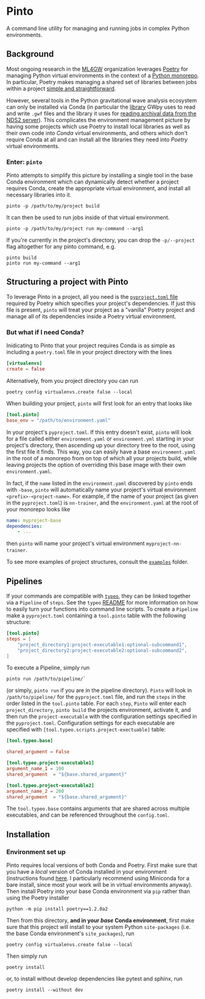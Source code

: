 # Pinto
A command line utility for managing and running jobs in complex Python environments.

## Background
Most ongoing research in the [ML4GW](https://github.com/ML4GW) organization leverages [Poetry](https://python-poetry.org/) for managing Python virtual environments in the context of a [Python monorepo](https://medium.com/opendoor-labs/our-python-monorepo-d34028f2b6fa). In particular, Poetry makes managing a shared set of libraries between jobs within a project [simple and straightforward](https://python-poetry.org/docs/dependency-specification/#path-dependencies).

However, several tools in the Python gravitational wave analysis ecosystem can only be installed via Conda (in particular the [library](https://anaconda.org/conda-forge/python-ldas-tools-framecpp/) GWpy uses to read and write `.gwf` files and the library it uses for [reading archival data from the NDS2 server](https://anaconda.org/conda-forge/python-nds2-client)). This complicates the environment management picture by having some projects which use Poetry to install local libraries as well as their own code into _Conda_ virtual environments, and others which don't require Conda at all and can install all the libraries they need into _Poetry_ virtual environments.

### Enter: `pinto`
Pinto  attempts to simplify this picture by installing a single tool in the base Conda environment which can dynamically detect whether a project requires Conda, create the appropriate virtual environment, and install all necessary libraries into it.

```console
pinto -p /path/to/my/project build
```

It can then be used to run jobs inside of that virtual environment.

```console
pinto -p /path/to/my/project run my-command --arg1
```

If you're currently in the project's directory, you can drop the `-p/--project` flag altogether for any pinto command, e.g.

```console
pinto build
pinto run my-command --arg1
```


## Structuring a project with Pinto
To leverage Pinto in a project, all you need is the [`pyproject.toml` file](https://python-poetry.org/docs/pyproject/) required by Poetry which specifies your project's dependencies. If just this file is present, `pinto` will treat your project as a "vanilla" Poetry project and manage all of its dependencies inside a Poetry virtual environment.

### But what if I need Conda?
Inidicating to Pinto that your project requires Conda is as simple as including a `poetry.toml` file in your project directory with the lines

```toml
[virtualenvs]
create = false
```

Alternatively, from you project directory you can run

```console
poetry config virtualenvs.create false --local
```

When building your project, `pinto` will first look for an entry that looks like

```toml
[tool.pinto]
base_env = "/path/to/environment.yaml"
```

In your project's `pyproject.toml`. If this entry doesn't exist, `pinto` will look for a file called either `environment.yaml` or `environment.yml` starting in your project's directory, then ascending up your directory tree to the root, using the first file it finds. This way, you can easily have a base `environment.yaml` in the root of a monorepo from on top of which all your projects build, while leaving projects the option of overriding this base image with their own `environment.yaml`.

In fact, if the `name` listed in the `environment.yaml` discovered by `pinto` ends with `-base`, `pinto` will automatically name your project's virtual environment `<prefix>-<project-name>`. For example, if the name of your project (as given in the `pyproject.toml`) is `nn-trainer`, and the `environment.yaml` at the root of your monorepo looks like

```yaml
name: myproject-base
dependencies:
    - ...
```

then `pinto` will name your project's virtual environment `myproject-nn-trainer`.

To see more examples of project structures, consult the [`examples`](./examples) folder.


## Pipelines
If your commands are compatible with [`typeo`](https://github.com/ML4GW/typeo), they can be linked together via a `Pipeline` of `steps`. See the `typeo` [README](https://github.com/ML4GW/typeo/README.md) for more information on how to easily turn your functions into command line scripts. To create a `Pipeline` make a `pyproject.toml` containing a `tool.pinto` table with the following structure:

```toml
[tool.pinto]
steps = [
    "project_directory1:project-executable1:optional-subcommand1",
    "project_directory2:project-executable2:optional-subcommand2",
]
```

To execute a Pipeline, simply run 
```console
pinto run /path/to/pipeline/` 
```

(or simply, `pinto run` if you are in the pipeline directory). `Pinto` will look in `/path/to/pipeline/` for the `pyproject.toml` file, and run the `steps` in the order listed in the `tool.pinto` table. For each `step`, `Pinto` will enter each `project_directory`, `pinto build` the projects environment, activate it, and then run the `project-executable` with the configuration settings specified in the `pyproject.toml`. Configuration settings for each executable are specified with `[tool.typeo.scripts.project-exectuable]` table:

```toml
[tool.typeo.base]

shared_argument = False

[tool.typeo.project-executable1]
argument_name_1 = 100
shared_argument  = "${base.shared_argument}"

[tool.typeo.project-executable2]
argument_name_2 = 200
shared_argument  = "${base.shared_argument}"
```

The `tool.typeo.base` contains arguments that are shared across multiple executables, and can be referenced throughout the `config.toml`. 

## Installation
### Environment set up
Pinto requires local versions of both Conda and Poetry.
First make sure that you have a _local_ version of Conda installed in your environment (instructions found [here](https://docs.conda.io/projects/conda/en/latest/user-guide/install/index.html). I particularly recommend using Miniconda for a bare install, since most your work will be in virtual environments anyway).
Then install Poetry into your base Conda environment via `pip` rather than using the Poetry installer

```console
python -m pip install poetry==1.2.0a2
```

Then from this directory, **and in your _base_ Conda environment**, first make sure that this project will install to your system Python `site-packages` (i.e. the base Conda environment's `site_packages`), run

```console
poetry config virtualenvs.create false --local
```

Then simply run

```console
poetry install
```

or, to install without develop dependencies like pytest and sphinx, run

```console
poetry install --without dev
```
